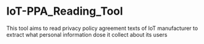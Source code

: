 # IoT-PPA_Reading_Tool
This tool aims to read privacy policy agreement texts of IoT manufacturer to extract what personal information dose it collect about its users 

